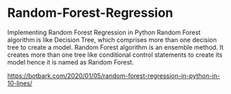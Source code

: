 # Random-Forest-Regression
Implementing Random Forest Regression in Python
Random Forest algorithm is like Decision Tree, which comprises more than one decision tree to create a model. Random Forest algorithm is an ensemble method. It creates more than one tree like conditional control statements to create its model hence it is named as Random Forest.

https://botbark.com/2020/01/05/random-forest-regression-in-python-in-10-lines/

